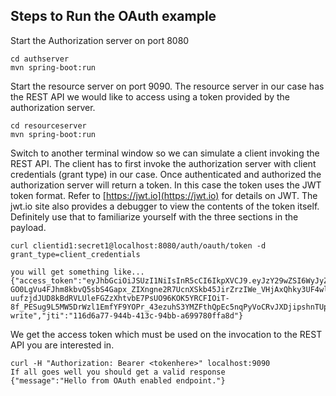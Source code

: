 
## Steps to Run the OAuth example

Start the Authorization server on port 8080

```
cd authserver
mvn spring-boot:run
```

Start the resource server on port 9090. The resource server in our case has the REST API we would like to access using a token provided by the authorization server.

```
cd resourceserver
mvn spring-boot:run
```

Switch to another terminal window so we can simulate a client invoking the REST API. The client has to first invoke the authorization server with client credentials (grant type) in our case. Once authenticated and authorized the authorization server will return a token. In this case the token uses the JWT token format. Refer to [https://jwt.io](https://jwt.io) for details on JWT. The jwt.io site also provides a debugger to view the contents of the token itself. Definitely use that to familiarize yourself with the three sections in the payload.

```
curl clientid1:secret1@localhost:8080/auth/oauth/token -d grant_type=client_credentials

you will get something like...
{"access_token":"eyJhbGciOiJSUzI1NiIsInR5cCI6IkpXVCJ9.eyJzY29wZSI6WyJyZWFkIiwid3JpdGUiXSwiZXhwIjoxNTA3ODE0NDYzLCJqdGkiOiIxMTZkNmE3Ny05NDRiLTQxM2MtOTRiYi1hNjk5NzgwZmZhOGQiLCJjbGllbnRfaWQiOiJjbGllbnRpZDEifQ.fAfCVywxxU6iaEA5btNRFpoGy4XxnWaHjuALRvYJ-GO0LgVu4FJhm8kbvQ5sbS4Gapx_ZIXngne2R7UcnXSkb45JirZrzIWe_VHjAxQhky3UF4wlGXxpNhQar98vOCt_v-uufzjdJUD8kBdRVLUleFGZzXhtvbE7PsUO96KOK5YRCFIOiT-8f_PESug9L5MW5DrWzl1EmfYF9YOPr_43ezuhS3YMZFthQpEc5nqPyVoCRvJXDjipshnTUpHMaHR0Ujvl5m3eTIahvvc38K104MlxhxCLJosBtp2KTYOQMfBpE4qMxM2grn_OBAG093ozOl8bTfUiWsnSQNCzBb39sg","token_type":"bearer","expires_in":599,"scope":"read write","jti":"116d6a77-944b-413c-94bb-a699780ffa8d"}
```

We get the access token which must be used on the invocation to the REST API you are interested in. 


```
curl -H "Authorization: Bearer <tokenhere>" localhost:9090
If all goes well you should get a valid response
{"message":"Hello from OAuth enabled endpoint."}
```